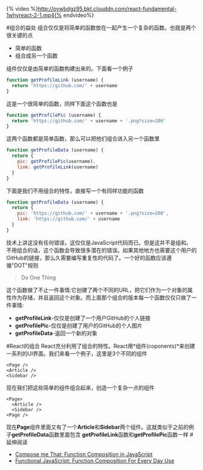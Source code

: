 {% video %}http://ovwbdgz95.bkt.clouddn.com/react-fundamental-1whyreact-2-1.mp4{% endvideo%}

#组合的益处
组合仅仅是将简单的函数放在一起产生一个复杂的函数。也就是两个很关键的点
- 简单的函数
- 组合成另一个函数

组件仅仅是由简单的函数构建出来的。下面看一个例子
```js
function getProfileLink (username) {
  return 'https://github.com/' + username
}
```
这是一个很简单的函数，同样下面这个函数也是
```js
function getProfilePic (username) {
  return 'https://github.com/' + username + '.png?size=200'
}
```
这两个函数都是简单函数，那么可以把他们组合进入另一个函数里
```js
function getProfileData (username) {
  return {
    pic: getProfilePic(username),
    link: getProfileLink(username)
  }
}
```
下面是我们不用组合的特性，直接写一个有同样功能的函数
```js
function getProfileData (username) {
  return {
    pic: 'https://github.com/' + username + '.png?size=200',
    link: 'https://github.com/' + username
  }
}
```
技术上讲这没有任何错误，这仅仅是JavaScript代码而已。但是这并不是组和。不用组合的话，这个函数会导致很多潜在的错误。如果其他地方也需要这个用户的GitHub的链接，那么久需要编写重复性的代码了。一个好的函数应该遵循"DOT"规则
>Do One Thing

这个函数做了不止一件事情:它创建了两个不同的URL，把它们作为一个对象的属性作为存储，并且返回这个对象。而上面那个组合的版本每一个函数仅仅只做了一件事情:
- **getProfileLink**-仅仅是创建了一个用户GitHub的个人链接
- **getProfilePic**-仅仅是创建了用户的GitHub的个人图片
- **getProfileData**-返回一个新的对象

#React的组合
React充分利用了组合的特性。React用*组件(coponents)*来创建一系列的UI界面。我们来看一个例子，这里是3个不同的组件
```react
<Page />
<Article />
<Sidebar />
```
现在我们把这些简单的组件组合起来，创造一个复杂一点的组件
```
<Page>
  <Article />
  <Sidebar />
<Page />
```
现在**Page**组件里面又有了一个**Article**和**Sidebar**两个组件。这就类似于之前的例子**getProfileData**函数里面包含 **getProfileLink**函数和**getProfilePic**函数一样
#延伸阅读
- [Compose me That: Function Composition in JavaScript](https://www.linkedin.com/pulse/compose-me-function-composition-javascript-kevin-greene)
- [Functional JavaScript: Function Composition For Every Day Use](https://hackernoon.com/javascript-functional-composition-for-every-day-use-22421ef65a10)